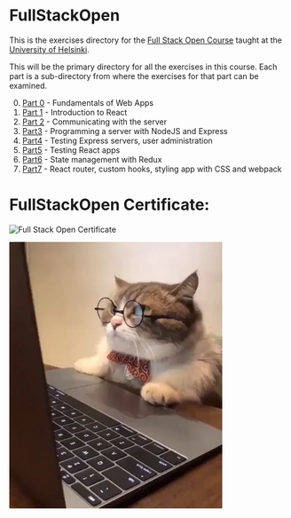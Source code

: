 # FullStackOpen

This is the exercises directory for the [Full Stack Open Course](https://fullstackopen.com/en/) taught at the [University of Helsinki](https://www.helsinki.fi/en).

This will be the primary directory for all the exercises in this course. Each part is a sub-directory from where the exercises for that part can be examined.

0. [Part 0](/Part0/) - Fundamentals of Web Apps
1. [Part 1](/Part1/) - Introduction to React
2. [Part 2](/Part2/) - Communicating with the server
3. [Part3](/Part3/) - Programming a server with NodeJS and Express
4. [Part4](/Part4/) - Testing Express servers, user administration
5. [Part5](/Part5/) - Testing React apps
6. [Part6](/Part6/) - State management with Redux
7. [Part7](/Part7/) - React router, custom hooks, styling app with CSS and webpack

# FullStackOpen Certificate:

![Full Stack Open Certificate](https://studies.cs.helsinki.fi/stats/api/certificate/fullstackopen/en/1ede2952f56307f430711c1288459c07)

![Cat reading away calmly](/media/cat.gif)

